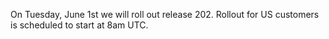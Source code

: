 
On Tuesday, June 1st we will roll out release 202. Rollout for US customers is scheduled to start at 8am UTC.
